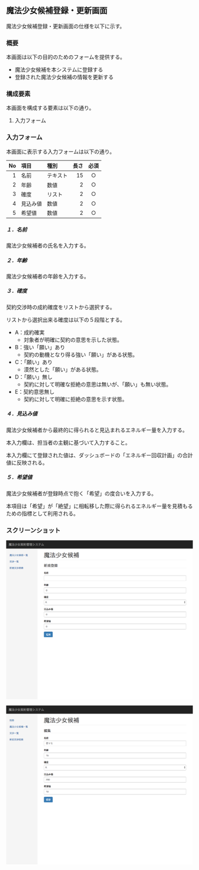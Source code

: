 ## 魔法少女候補登録・更新画面

魔法少女候補登録・更新画面の仕様を以下に示す。

### 概要

本画面は以下の目的のためのフォームを提供する。

- 魔法少女候補を本システムに登録する
- 登録された魔法少女候補の情報を更新する

### 構成要素

本画面を構成する要素は以下の通り。

1. 入力フォーム

### 入力フォーム

本画面に表示する入力フォームは以下の通り。

| No | 項目     | 種別     | 長さ | 必須 |
|---:|:---------|:---------|-----:|:----:|
|  1 | 名前     | テキスト |   15 |  ○   |
|  2 | 年齢     | 数値     |    2 |  ○   |
|  3 | 確度     | リスト   |    2 |  ○   |
|  4 | 見込み値 | 数値     |    2 |  ○   |
|  5 | 希望値   | 数値     |    2 |  ○   |

##### １．名前

魔法少女候補者の氏名を入力する。

##### ２．年齢

魔法少女候補者の年齢を入力する。

##### ３．確度

契約交渉時の成約確度をリストから選択する。

リストから選択出来る確度は以下の５段階とする。

- A：成約確実
    - 対象者が明確に契約の意思を示した状態。
- B：強い「願い」あり
    - 契約の動機となり得る強い「願い」がある状態。
- C：「願い」あり
    - 漠然とした「願い」がある状態。
- D：「願い」無し
    - 契約に対して明確な拒絶の意思は無いが、「願い」も無い状態。
- E：契約意思無し
    - 契約に対して明確に拒絶の意思を示す状態。

##### ４．見込み値

魔法少女候補者から最終的に得られると見込まれるエネルギー量を入力する。

本入力欄は、担当者の主観に基づいて入力すること。

本入力欄にて登録された値は、ダッシュボードの「エネルギー回収計画」の合計値に反映される。

##### ５．希望値

魔法少女候補者が登録時点で抱く「希望」の度合いを入力する。

本項目は「希望」が「絶望」に相転移した際に得られるエネルギー量を見積もるための指標として利用される。

### スクリーンショット

![魔法少女候補登録画面](images/parsons_add.png)

![魔法少女候補更新画面](images/parsons_update.png)
